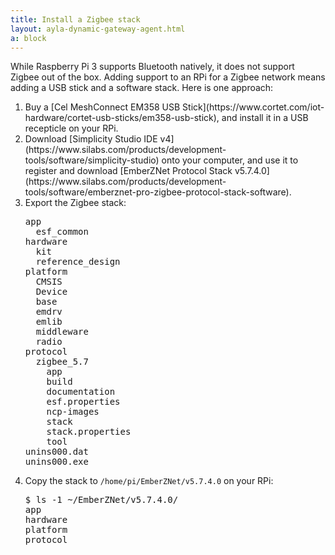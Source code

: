 ```yaml
---
title: Install a Zigbee stack
layout: ayla-dynamic-gateway-agent.html
a: block
---
```


While Raspberry Pi 3 supports Bluetooth natively, it does not support Zigbee out of the box. Adding support to an RPi for a Zigbee network means adding a USB stick and a software stack. Here is one approach:

<ol>
<li>Buy a [Cel MeshConnect EM358 USB Stick](https://www.cortet.com/iot-hardware/cortet-usb-sticks/em358-usb-stick), and install it in a USB recepticle on your RPi.</li>
<li>Download [Simplicity Studio IDE v4](https://www.silabs.com/products/development-tools/software/simplicity-studio) onto your computer, and use it to register and download [EmberZNet Protocol Stack v5.7.4.0](https://www.silabs.com/products/development-tools/software/emberznet-pro-zigbee-protocol-stack-software).</li>
<li>Export the Zigbee stack:
<pre class="light">
app
  esf_common
hardware
  kit
  reference_design
platform
  CMSIS
  Device
  base
  emdrv
  emlib
  middleware
  radio
protocol
  zigbee_5.7
    app
    build
    documentation
    esf.properties
    ncp-images
    stack
    stack.properties
    tool
unins000.dat
unins000.exe
</pre>
</li>
<li>Copy the stack to <code>/home/pi/EmberZNet/v5.7.4.0</code> on your RPi:
<pre class="light">
$ ls -1 ~/EmberZNet/v5.7.4.0/
app
hardware
platform
protocol
</pre>
</ol>
